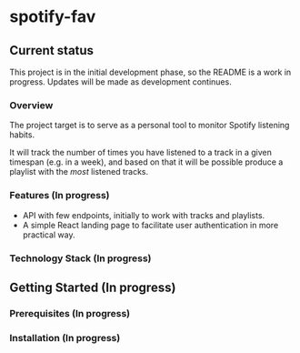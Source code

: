 # spotify-fav

## Current status

This project is in the initial development phase, so the README is a work in progress. Updates will be made as development continues.

### Overview

The project target is to serve as a personal tool to monitor Spotify listening habits.

It will track the number of times you have listened to a track in a given timespan (e.g. in a week), and based on that it will be possible produce a playlist with the *most* listened tracks.

### Features (In progress)

- API with few endpoints, initially to work with tracks and playlists.
- A simple React landing page to facilitate user authentication in more practical way.

### Technology Stack (In progress)

## Getting Started (In progress)

### Prerequisites (In progress)

### Installation (In progress)

